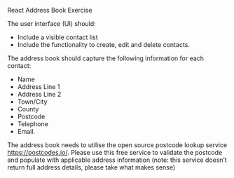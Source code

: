 React Address Book Exercise

The user interface (UI) should:
- Include a visible contact list 
- Include the functionality to create, edit and delete contacts. 

The address book should capture the following information for each contact: 
- Name 
- Address Line 1
- Address Line 2
- Town/City
- County
- Postcode
- Telephone 
- Email.

The address book needs to utilise the open source postcode lookup service https://postcodes.io/. 
Please use this free service to validate the postcode and populate with applicable address information 
(note: this service doesn’t return full address details, please take what makes sense)
